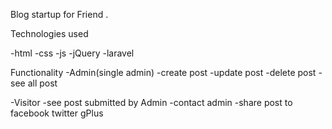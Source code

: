 Blog startup for Friend .


Technologies used

-html
-css
-js
-jQuery
-laravel

Functionality
 -Admin(single admin)
   -create post
   -update post
   -delete post
   -see all post

 -Visitor
  -see post submitted by Admin
  -contact admin
  -share post to facebook twitter gPlus
